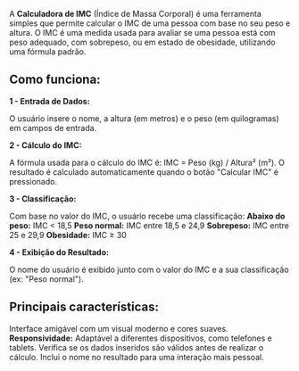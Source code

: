 A **Calculadora de IMC** (Índice de Massa Corporal) é uma ferramenta simples que permite calcular o IMC de uma pessoa com base no seu peso e altura. O IMC é uma medida usada para avaliar se uma pessoa está com peso adequado, com sobrepeso, ou em estado de obesidade, utilizando uma fórmula padrão.

## Como funciona: ##
**1 - Entrada de Dados:**

O usuário insere o nome, a altura (em metros) e o peso (em quilogramas) em campos de entrada.

**2 - Cálculo do IMC:**

A fórmula usada para o cálculo do IMC é:
IMC = Peso (kg) / Altura² (m²).
O resultado é calculado automaticamente quando o botão "Calcular IMC" é pressionado.

**3 - Classificação:**

Com base no valor do IMC, o usuário recebe uma classificação:
**Abaixo do peso:** IMC < 18,5
**Peso normal:** IMC entre 18,5 e 24,9
**Sobrepeso:** IMC entre 25 e 29,9
**Obesidade:** IMC ≥ 30

**4 - Exibição do Resultado:**

O nome do usuário é exibido junto com o valor do IMC e a sua classificação (ex: "Peso normal").

## Principais características: ##
Interface amigável com um visual moderno e cores suaves.
**Responsividade:** Adaptável a diferentes dispositivos, como telefones e tablets.
Verifica se os dados inseridos são válidos antes de realizar o cálculo.
Inclui o nome no resultado para uma interação mais pessoal.

